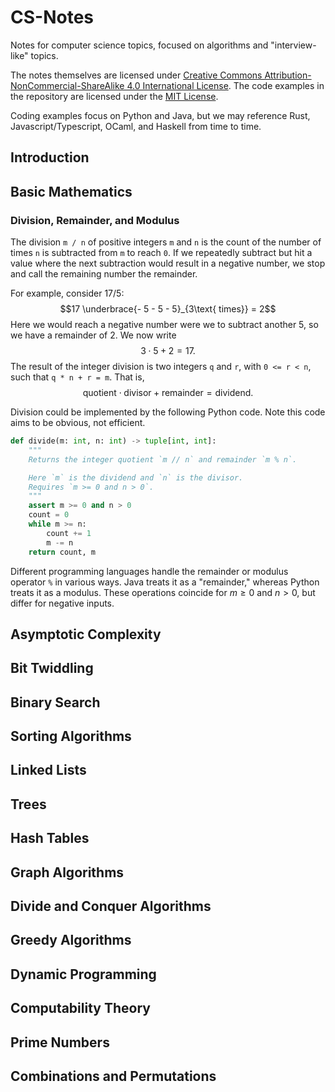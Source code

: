 # CS-Notes
Notes for computer science topics, focused on algorithms and "interview-like" topics.

The notes themselves are licensed under [Creative Commons Attribution-NonCommercial-ShareAlike 4.0 International License](https://creativecommons.org/licenses/by-nc-sa/4.0/).
The code examples in the repository are licensed under the [MIT License](https://github.com/twestura/CS-Notes/blob/main/LICENSE).

Coding examples focus on Python and Java, but we may reference Rust, Javascript/Typescript, OCaml, and Haskell from time to time.

## Introduction
## Basic Mathematics

### Division, Remainder, and Modulus

The division `m / n` of positive integers `m` and `n` is the count of the number of times `n` is subtracted from `m` to reach `0`.
If we repeatedly subtract but hit a value where the next subtraction would result in a negative number, we stop and call the remaining number the remainder.

For example, consider&nbsp;${17 / 5}$:
$$17 \underbrace{- 5 - 5 - 5}_{3\text{ times}} = 2$$
Here we would reach a negative number were we to subtract another&nbsp;$5$, so we have a remainder of&nbsp;$2$.
We now write
$$3 \cdot 5 + 2 = 17.$$
The result of the integer division is two integers `q` and `r`, with `0 <= r < n`, such that `q * n + r = m`.
That is,
$$\text{quotient} \cdot \text{divisor} + \text{remainder} = \text{dividend}.$$

Division could be implemented by the following Python code.
Note this code aims to be obvious, not efficient.
```python
def divide(m: int, n: int) -> tuple[int, int]:
    """
    Returns the integer quotient `m // n` and remainder `m % n`.

    Here `m` is the dividend and `n` is the divisor.
    Requires `m >= 0 and n > 0`.
    """
    assert m >= 0 and n > 0
    count = 0
    while m >= n:
        count += 1
        m -= n
    return count, m
```

Different programming languages handle the remainder or modulus operator `%` in various ways.
Java treats it as a "remainder," whereas Python treats it as a modulus.
These operations coincide for&nbsp;${m \ge 0}$ and&nbsp;${n > 0}$, but differ for negative inputs.
<!-- TODO explain difference -->

## Asymptotic Complexity
## Bit Twiddling
## Binary Search
## Sorting Algorithms
## Linked Lists
## Trees
## Hash Tables
## Graph Algorithms
## Divide and Conquer Algorithms
## Greedy Algorithms
## Dynamic Programming
## Computability Theory
## Prime Numbers
## Combinations and Permutations
